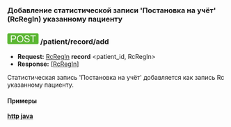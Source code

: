 ### Добавление статистической записи 'Постановка на учёт' (RcRegIn) указанному пациенту 

### ![POST](../../../../../img/post.png) /patient/record/add
* **Request:** [RcRegIn](../../../../../types/types.md#Rc.RcRegIn) **record** <patient_id, RcRegIn>
* **Response:** [[RcRegIn](../../../../../types/types.md#Rc.RcRegIn)]

Статистическая запись 'Постановка на учёт' добавляется как запись Rc указанному пациенту.

#### Примеры
**[http](../examples/RcRegIn/add.md) [java](../examples/RcRegIn/addJava.md)**

